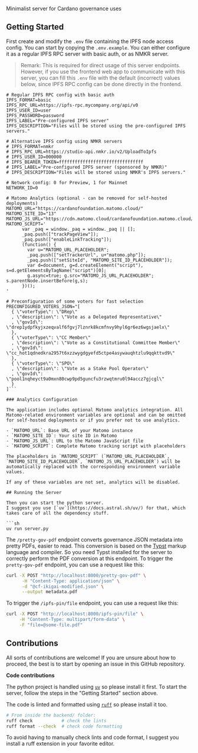 Minimalist server for Cardano governance uses

## Getting Started

First create and modify the `.env` file containing the IPFS node access config.
You can start by copying the `.env.example`.
You can either configure it as a regular IPFS RPC server with basic auth,
or as NMKR server.

> Remark: This is required for direct usage of this server endpoints.
> However, if you use the frontend web app to communicate with this server,
> you can fill this `.env` file with the default (incorrect) values below,
> since IPFS RPC config can be done directly in the frontend.

````env
# Regular IPFS RPC config with basic auth
IPFS_FORMAT=basic
IPFS_RPC_URL=https://ipfs-rpc.mycompany.org/api/v0
IPFS_USER_ID=user
IPFS_PASSWORD=password
IPFS_LABEL="Pre-configured IPFS server"
IPFS_DESCRIPTION="Files will be stored using the pre-configured IPFS servers."

# Alternative IPFS config using NMKR servers
# IPFS_FORMAT=nmkr
# IPFS_RPC_URL=https://studio-api.nmkr.io/v2/UploadToIpfs
# IPFS_USER_ID=000000
# IPFS_BEARER_TOKEN=ffffffffffffffffffffffffffffffff
# IPFS_LABEL="Pre-configured IPFS server (sponsored by NMKR)"
# IPFS_DESCRIPTION="Files will be stored using NMKR's IPFS servers."

# Network config: 0 for Preview, 1 for Mainnet
NETWORK_ID=0

# Matomo Analytics (optional - can be removed for self-hosted deployments)
MATOMO_URL="https://cardanofoundation.matomo.cloud/"
MATOMO_SITE_ID="13"
MATOMO_JS_URL="https://cdn.matomo.cloud/cardanofoundation.matomo.cloud/matomo.js"
MATOMO_SCRIPT='
      var _paq = window._paq = window._paq || [];
      _paq.push(["trackPageView"]);
      _paq.push(["enableLinkTracking"]);
      (function() {
        var u="MATOMO_URL_PLACEHOLDER";
        _paq.push(["setTrackerUrl", u+"matomo.php"]);
        _paq.push(["setSiteId", "MATOMO_SITE_ID_PLACEHOLDER"]);
        var d=document, g=d.createElement("script"), s=d.getElementsByTagName("script")[0];
        g.async=true; g.src="MATOMO_JS_URL_PLACEHOLDER"; s.parentNode.insertBefore(g,s);
      })();
'

# Preconfiguration of some voters for fast selection
PRECONFIGURED_VOTERS_JSON="[
  { \"voterType\": \"DRep\"
  , \"description\": \"Vote as a Delegated Representative\"
  , \"govId\": \"drep1ydpfkyjxzeqvalf6fgvj7lznrk8kcmfnvy9hyl6gr6ez6wgsjaelx\"
  },
  { \"voterType\": \"CC Member\"
  , \"description\": \"Vote as a Constitutional Committee Member\"
  , \"govId\": \"cc_hot1qdnedkra2957t6xzzwygdgyefd5ctpe4asywauqhtzlu9qqkttvd9\"
  },
  { \"voterType\": \"SPO\"
  , \"description\": \"Vote as a Stake Pool Operator\"
  , \"govId\": \"pool1nqheyct9a0mxn80cwp9pd5guncfu3rzwqtmru0l94accz7gjcgl\"
  }
]```

### Analytics Configuration

The application includes optional Matomo analytics integration. All Matomo-related environment variables are optional and can be omitted for self-hosted deployments or if you prefer not to use analytics.

- `MATOMO_URL`: Base URL of your Matomo instance
- `MATOMO_SITE_ID`: Your site ID in Matomo
- `MATOMO_JS_URL`: URL to the Matomo JavaScript file
- `MATOMO_SCRIPT`: Complete Matomo tracking script with placeholders

The placeholders in `MATOMO_SCRIPT` (`MATOMO_URL_PLACEHOLDER`, `MATOMO_SITE_ID_PLACEHOLDER`, `MATOMO_JS_URL_PLACEHOLDER`) will be automatically replaced with the corresponding environment variable values.

If any of these variables are not set, analytics will be disabled.

## Running the Server

Then you can start the python server.
I suggest you use [`uv`](https://docs.astral.sh/uv/) for that, which takes care of all the dependency stuff.

```sh
uv run server.py
````

The `/pretty-gov-pdf` endpoint converts governance JSON metadata into pretty PDFs, easier to read.
This conversion is based on the [Typst](https://typst.app/docs/) markup language and compiler.
So you need Typst installed for the server to correctly perform the PDF conversion at this endpoint.
To trigger the `pretty-gov-pdf` endpoint, you can use a request like this:

```sh
curl -X POST "http://localhost:8000/pretty-gov-pdf" \
      -H "Content-Type: application/json" \
      -d "@cf-ikigai-modified.json" \
      --output metadata.pdf
```

To trigger the `/ipfs-pin/file` endpoint, you can use a request like this:

```sh
curl -X POST "http://localhost:8000/ipfs-pin/file" \
     -H "Content-Type: multipart/form-data" \
     -F "file=@some-file.pdf"
```

## Contributions

All sorts of contributions are welcome!
If you are unsure about how to proceed, the best is to start by opening an issue in this GitHub repository.

**Code contributions**

The python project is handled using [`uv`](https://docs.astral.sh/uv/) so please install it first.
To start the server, follow the steps in the "Getting Started" section above.

The code is linted and formatted using [`ruff`](https://docs.astral.sh/ruff/) so please install it too.

```sh
# From inside the backend/ folder:
ruff check           # check the lints
ruff format --check  # check code formatting
```

To avoid having to manually check lints and code format, I suggest you install a ruff extension in your favorite editor.
